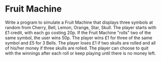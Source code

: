 # Fruit Machine

Write a program to simulate a Fruit Machine that displays three symbols at random from Cherry, Bell, Lemon, Orange, Star, Skull. The player starts with £1 credit, with each go costing 20p. If the Fruit Machine "rolls" two of the same symbol, the user wins 50p. The player wins £1 for three of the same symbol and £5 for 3 Bells. The player loses £1 if two skulls are rolled and all of his/her money if three skulls are rolled. The player can choose to quit with the winnings after each roll or keep playing until there is no money left.
